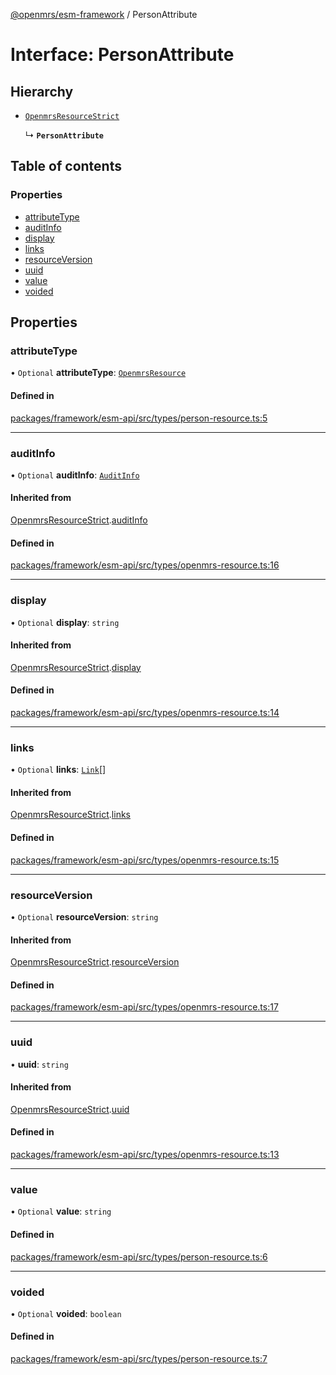 [@openmrs/esm-framework](../API.md) / PersonAttribute

# Interface: PersonAttribute

## Hierarchy

- [`OpenmrsResourceStrict`](OpenmrsResourceStrict.md)

  ↳ **`PersonAttribute`**

## Table of contents

### Properties

- [attributeType](PersonAttribute.md#attributetype)
- [auditInfo](PersonAttribute.md#auditinfo)
- [display](PersonAttribute.md#display)
- [links](PersonAttribute.md#links)
- [resourceVersion](PersonAttribute.md#resourceversion)
- [uuid](PersonAttribute.md#uuid)
- [value](PersonAttribute.md#value)
- [voided](PersonAttribute.md#voided)

## Properties

### attributeType

• `Optional` **attributeType**: [`OpenmrsResource`](OpenmrsResource.md)

#### Defined in

[packages/framework/esm-api/src/types/person-resource.ts:5](https://github.com/mccarthyaaron/openmrs-esm-core/blob/main/packages/framework/esm-api/src/types/person-resource.ts#L5)

___

### auditInfo

• `Optional` **auditInfo**: [`AuditInfo`](AuditInfo.md)

#### Inherited from

[OpenmrsResourceStrict](OpenmrsResourceStrict.md).[auditInfo](OpenmrsResourceStrict.md#auditinfo)

#### Defined in

[packages/framework/esm-api/src/types/openmrs-resource.ts:16](https://github.com/mccarthyaaron/openmrs-esm-core/blob/main/packages/framework/esm-api/src/types/openmrs-resource.ts#L16)

___

### display

• `Optional` **display**: `string`

#### Inherited from

[OpenmrsResourceStrict](OpenmrsResourceStrict.md).[display](OpenmrsResourceStrict.md#display)

#### Defined in

[packages/framework/esm-api/src/types/openmrs-resource.ts:14](https://github.com/mccarthyaaron/openmrs-esm-core/blob/main/packages/framework/esm-api/src/types/openmrs-resource.ts#L14)

___

### links

• `Optional` **links**: [`Link`](Link.md)[]

#### Inherited from

[OpenmrsResourceStrict](OpenmrsResourceStrict.md).[links](OpenmrsResourceStrict.md#links)

#### Defined in

[packages/framework/esm-api/src/types/openmrs-resource.ts:15](https://github.com/mccarthyaaron/openmrs-esm-core/blob/main/packages/framework/esm-api/src/types/openmrs-resource.ts#L15)

___

### resourceVersion

• `Optional` **resourceVersion**: `string`

#### Inherited from

[OpenmrsResourceStrict](OpenmrsResourceStrict.md).[resourceVersion](OpenmrsResourceStrict.md#resourceversion)

#### Defined in

[packages/framework/esm-api/src/types/openmrs-resource.ts:17](https://github.com/mccarthyaaron/openmrs-esm-core/blob/main/packages/framework/esm-api/src/types/openmrs-resource.ts#L17)

___

### uuid

• **uuid**: `string`

#### Inherited from

[OpenmrsResourceStrict](OpenmrsResourceStrict.md).[uuid](OpenmrsResourceStrict.md#uuid)

#### Defined in

[packages/framework/esm-api/src/types/openmrs-resource.ts:13](https://github.com/mccarthyaaron/openmrs-esm-core/blob/main/packages/framework/esm-api/src/types/openmrs-resource.ts#L13)

___

### value

• `Optional` **value**: `string`

#### Defined in

[packages/framework/esm-api/src/types/person-resource.ts:6](https://github.com/mccarthyaaron/openmrs-esm-core/blob/main/packages/framework/esm-api/src/types/person-resource.ts#L6)

___

### voided

• `Optional` **voided**: `boolean`

#### Defined in

[packages/framework/esm-api/src/types/person-resource.ts:7](https://github.com/mccarthyaaron/openmrs-esm-core/blob/main/packages/framework/esm-api/src/types/person-resource.ts#L7)

